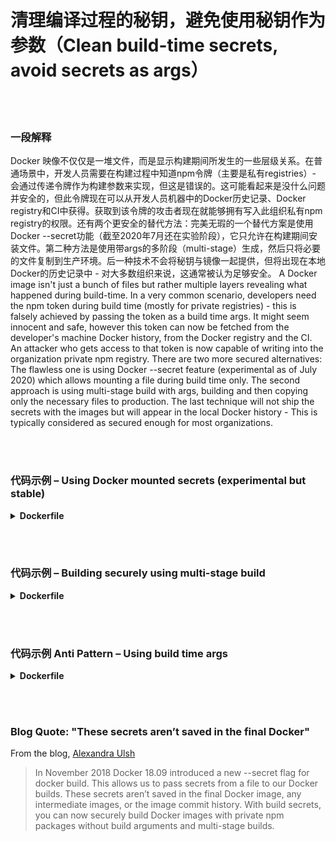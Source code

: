# 清理编译过程的秘钥，避免使用秘钥作为参数（Clean build-time secrets, avoid secrets as args）

<br/><br/>

### 一段解释

Docker 映像不仅仅是一堆文件，而是显示构建期间所发生的一些层级关系。在普通场景中，开发人员需要在构建过程中知道npm令牌（主要是私有registries）- 会通过传递令牌作为构建参数来实现，但这是错误的。这可能看起来是没什么问题并安全的，但此令牌现在可以从开发人员机器中的Docker历史记录、Docker registry和CI中获得。获取到该令牌的攻击者现在就能够拥有写入此组织私有npm registry的权限。还有两个更安全的替代方法：完美无瑕的一个替代方案是使用Docker --secret功能（截至2020年7月还在实验阶段），它只允许在构建期间安装文件。第二种方法是使用带args的多阶段（multi-stage）生成，然后只将必要的文件复制到生产环境。后一种技术不会将秘钥与镜像一起提供，但将出现在本地Docker的历史记录中 - 对大多数组织来说，这通常被认为足够安全。
A Docker image isn't just a bunch of files but rather multiple layers revealing what happened during build-time. In a very common scenario, developers need the npm token during build time (mostly for private registries) - this is falsely achieved by passing the token as a build time args. It might seem innocent and safe, however this token can now be fetched from the developer's machine Docker history, from the Docker registry and the CI. An attacker who gets access to that token is now capable of writing into the organization private npm registry. There are two more secured alternatives: The flawless one is using Docker --secret feature (experimental as of July 2020) which allows mounting a file during build time only. The second approach is using multi-stage build with args, building and then copying only the necessary files to production. The last technique will not ship the secrets with the images but will appear in the local Docker history - This is typically considered as secured enough for most organizations.

<br/><br/>

### 代码示例 – Using Docker mounted secrets (experimental but stable)

<details>

<summary><strong>Dockerfile</strong></summary>

```
# syntax = docker/dockerfile:1.0-experimental

FROM node:12-slim
WORKDIR /usr/src/app
COPY package.json package-lock.json ./
RUN --mount=type=secret,id=npm,target=/root/.npmrc npm ci

# The rest comes here
```

</details>

<br/><br/>

### 代码示例 – Building securely using multi-stage build

<details>

<summary><strong>Dockerfile</strong></summary>

```

FROM node:12-slim AS build
ARG NPM_TOKEN
WORKDIR /usr/src/app
COPY . /dist
RUN echo "//registry.npmjs.org/:\_authToken=\$NPM_TOKEN" > .npmrc && \
 npm ci --production && \
 rm -f .npmrc

FROM build as prod
COPY --from=build /dist /dist
CMD ["node","index.js"]

# The ARG and .npmrc won't appear in the final image but can be found in the Docker daemon un-tagged images list - make sure to delete those
```

</details>

<br/><br/>

### 代码示例 Anti Pattern – Using build time args

<details>

<summary><strong>Dockerfile</strong></summary>

```

FROM node:12-slim
ARG NPM_TOKEN
WORKDIR /usr/src/app
COPY . /dist
RUN echo "//registry.npmjs.org/:\_authToken=\$NPM_TOKEN" > .npmrc && \
 npm ci --production && \
 rm -f .npmrc

# Deleting the .npmrc within the same copy command will not save it inside the layer, however it can be found in image history

CMD ["node","index.js"]
```

</details>

<br/><br/>

### Blog Quote: "These secrets aren’t saved in the final Docker"

From the blog, [Alexandra Ulsh](https://www.alexandraulsh.com/2019/02/24/docker-build-secrets-and-npmrc/?fbclid=IwAR0EAr1nr4_QiGzlNQcQKkd9rem19an9atJRO_8-n7oOZXwprToFQ53Y0KQ)

> In November 2018 Docker 18.09 introduced a new --secret flag for docker build. This allows us to pass secrets from a file to our Docker builds. These secrets aren’t saved in the final Docker image, any intermediate images, or the image commit history. With build secrets, you can now securely build Docker images with private npm packages without build arguments and multi-stage builds.

```

```

